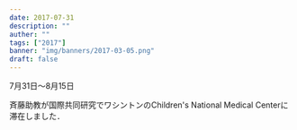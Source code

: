 ```yaml
---
date: 2017-07-31
description: ""
auther: ""
tags: ["2017"]
banner: "img/banners/2017-03-05.png"
draft: false
---
```

7月31日～8月15日

斉藤助教が国際共同研究でワシントンのChildren's National Medical Centerに滞在しました．
